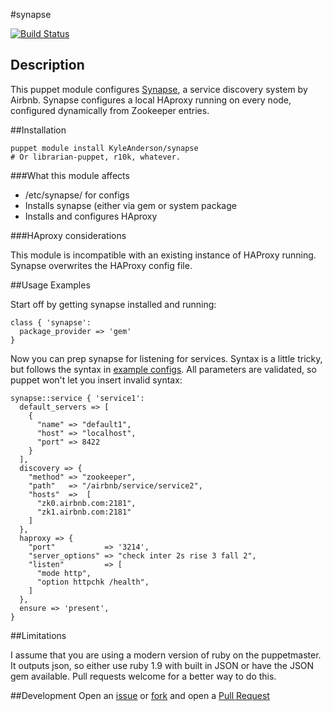 #synapse

[![Build Status](https://travis-ci.org/solarkennedy/puppet-synapse.png)](https://travis-ci.org/solarkennedy/puppet-synapse)

## Description

This puppet module configures [Synapse](https://github.com/airbnb/synapse), a service discovery system by Airbnb. 
Synapse configures a local HAproxy running on every node, configured dynamically from Zookeeper entries.

##Installation

    puppet module install KyleAnderson/synapse
    # Or librarian-puppet, r10k, whatever.

###What this module affects

* /etc/synapse/ for configs
* Installs synapse (either via gem or system package
* Installs and configures HAproxy

###HAproxy considerations

This module is incompatible with an existing instance of HAProxy running. Synapse overwrites the HAProxy config file.

##Usage Examples

Start off by getting synapse installed and running:

    class { 'synapse':
      package_provider => 'gem'
    }

Now you can prep synapse for listening for services. Syntax is a little tricky, but follows the syntax in [example configs](https://github.com/airbnb/synapse/blob/master/config/synapse_services/service2.json).
All parameters are validated, so puppet won't let you insert invalid syntax:

    synapse::service { 'service1':
      default_servers => [
        {
          "name" => "default1",
          "host" => "localhost",
          "port" => 8422
        }
      ],
      discovery => {
        "method" => "zookeeper",
        "path"   => "/airbnb/service/service2",
        "hosts"  =>  [
          "zk0.airbnb.com:2181",
          "zk1.airbnb.com:2181"
        ]
      },
      haproxy => {
        "port"           => '3214',
        "server_options" => "check inter 2s rise 3 fall 2",
        "listen"         => [
          "mode http",
          "option httpchk /health",
        ]
      },
      ensure => 'present',
    }

##Limitations

I assume that you are using a modern version of ruby on the puppetmaster. It outputs json, so either use ruby 1.9 with built in JSON or have the JSON gem available. 
Pull requests welcome for a better way to do this.

##Development
Open an [issue](https://github.com/solarkennedy/puppet-synapse/issues) or 
[fork](https://github.com/solarkennedy/puppet-synapse/fork) and open a 
[Pull Request](https://github.com/solarkennedy/puppet-synapse/pulls)
